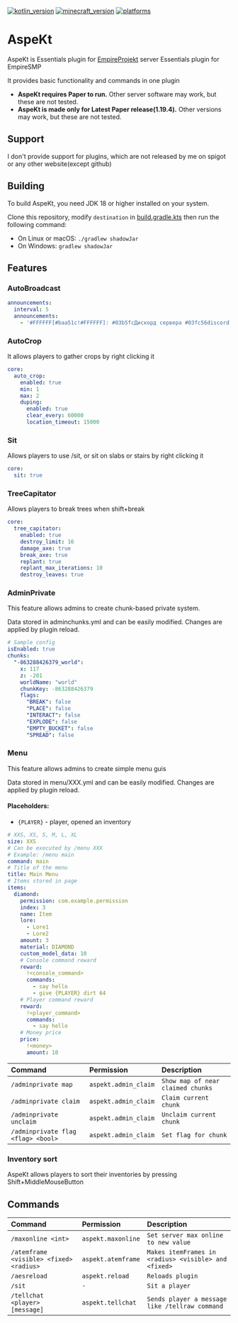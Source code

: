 [![kotlin_version](https://img.shields.io/badge/kotlin-1.9.0-blueviolet?style=flat-square)](https://github.com/Astra-Interactive/AstraLibs)
[![minecraft_version](https://img.shields.io/badge/minecraft-1.20-green?style=flat-square)](https://github.com/Astra-Interactive/AstraLibs)
[![platforms](https://img.shields.io/badge/platform-spigot-blue?style=flat-square)](https://github.com/Astra-Interactive/AstraLibs)

# AspeKt

AspeKt is Essentials plugin for [EmpireProjekt](https://EmpireProjekt.ru) server
Essentials plugin for EmpireSMP

It provides basic functionality and commands in one plugin

* **AspeKt requires Paper to run.** Other server software may work, but these are not tested.
* **AspeKt is made only for Latest Paper release(1.19.4).** Other versions may work, but these are not tested.

## Support

I don't provide support for plugins, which are not released by me on spigot or any other website(except github)

## Building

To build AspeKt, you need JDK 18 or higher installed on your system.

Clone this repository, modify `destination` in [build.gradle.kts](plugin/build.gradle.kts) then run the following
command:

* On Linux or macOS: `./gradlew shadowJar`
* On Windows: `gradlew shadowJar`

## Features

### AutoBroadcast

```yaml
announcements:
  interval: 5
  announcements:
    - '#FFFFFF[#baa51c!#FFFFFF]: #03b5fcДискорд сервера #03fc56discord.gg/Gwukdr8'
```

### AutoCrop

It allows players to gather crops by right clicking it

```yaml
core:
  auto_crop:
    enabled: true
    min: 1
    max: 2
    duping:
      enabled: true
      clear_every: 60000
      location_timeout: 15000
```

### Sit

Allows players to use /sit, or sit on slabs or stairs by right clicking it

```yaml
core:
  sit: true
```

### TreeCapitator

Allows players to break trees when shift+break

```yaml
core:
  tree_capitator:
    enabled: true
    destroy_limit: 16
    damage_axe: true
    break_axe: true
    replant: true
    replant_max_iterations: 10
    destroy_leaves: true
```

### AdminPrivate

This feature allows admins to create chunk-based private system.

Data stored in adminchunks.yml and can be easily modified. Changes are applied by plugin reload.

```yaml
# Sample config
isEnabled: true
chunks:
  "-863288426379_world":
    x: 117
    z: -201
    worldName: "world"
    chunkKey: -863288426379
    flags:
      "BREAK": false
      "PLACE": false
      "INTERACT": false
      "EXPLODE": false
      "EMPTY_BUCKET": false
      "SPREAD": false
```

### Menu

This feature allows admins to create simple menu guis

Data stored in menu/XXX.yml and can be easily modified. Changes are applied by plugin reload.

#### Placeholders:

- `{PLAYER}` - player, opened an inventory

```yaml
# XXS, XS, S, M, L, XL
size: XXS
# Can be executed by /menu XXX
# Example: /menu main
command: main
# Title of the menu
title: Main Menu
# Items stored in page
items:
  diamond:
    permission: com.example.permission
    index: 3
    name: Item
    lore:
      - Lore1
      - Lore2
    amount: 3
    material: DIAMOND
    custom_model_data: 10
    # Console command reward
    reward:
      !<console_command>
      commands:
        - say hello
        - give {PLAYER} dirt 64
    # Player command reward
    reward:
      !<player_command>
      commands:
        - say hello
    # Money price         
    price:
      !<money>
      amount: 10
```

| Command                            | Permission           | Description                       |
|:-----------------------------------|:---------------------|:----------------------------------|
| `/adminprivate map`                | `aspekt.admin_claim` | `Show map of near claimed chunks` |
| `/adminprivate claim`              | `aspekt.admin_claim` | `Claim current chunk`             |
| `/adminprivate unclaim`            | `aspekt.admin_claim` | `Unclaim current chunk`           |
| `/adminprivate flag <flag> <bool>` | `aspekt.admin_claim` | `Set flag for chunk`              |

### Inventory sort

AspeKt allows players to sort their inventories by pressing Shift+MiddleMouseButton

## Commands

| Command                                 | Permission         | Description                                          |
|:----------------------------------------|:-------------------|:-----------------------------------------------------|
| `/maxonline <int>`                      | `aspekt.maxonline` | `Set server max online to new value`                 |
| `/atemframe <visible> <fixed> <radius>` | `aspekt.atemframe` | `Makes itemFrames in <radius> <visible> and <fixed>` |
| `/aesreload`                            | `aspekt.reload`    | `Reloads plugin`                                     |
| `/sit`                                  | `-`                | `Sit a player`                                       |
| `/tellchat <player> [message]`          | `aspekt.tellchat`  | `Sends player a message like /tellraw command`       |
